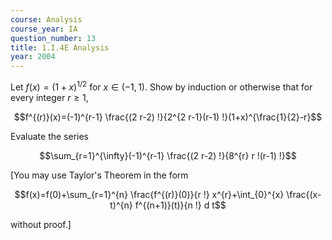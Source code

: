 ```yaml
---
course: Analysis
course_year: IA
question_number: 13
title: 1.I.4E Analysis
year: 2004
---
```



Let $f(x)=(1+x)^{1 / 2}$ for $x \in(-1,1)$. Show by induction or otherwise that for every integer $r \geq 1$,

$$f^{(r)}(x)=(-1)^{r-1} \frac{(2 r-2) !}{2^{2 r-1}(r-1) !}(1+x)^{\frac{1}{2}-r}$$

Evaluate the series

$$\sum_{r=1}^{\infty}(-1)^{r-1} \frac{(2 r-2) !}{8^{r} r !(r-1) !}$$

[You may use Taylor's Theorem in the form

$$f(x)=f(0)+\sum_{r=1}^{n} \frac{f^{(r)}(0)}{r !} x^{r}+\int_{0}^{x} \frac{(x-t)^{n} f^{(n+1)}(t)}{n !} d t$$

without proof.]